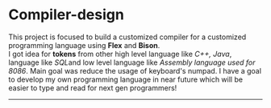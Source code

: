 # Compiler-design
<p> This project is focused to build a customized compiler for a customized programming language using <b>Flex</b> and <b>Bison</b>.
<br>
I got idea for <b>tokens</b> from other high level language like <i>C++, Java</i>, language like <i>SQL</i>and low level language like <i>Assembly language used for 8086</i>. Main goal was reduce the usage of keyboard's numpad.
I have a goal to develop my own programming language in near future which will be easier to type and read for next gen programmers!
<hr>
</p>
